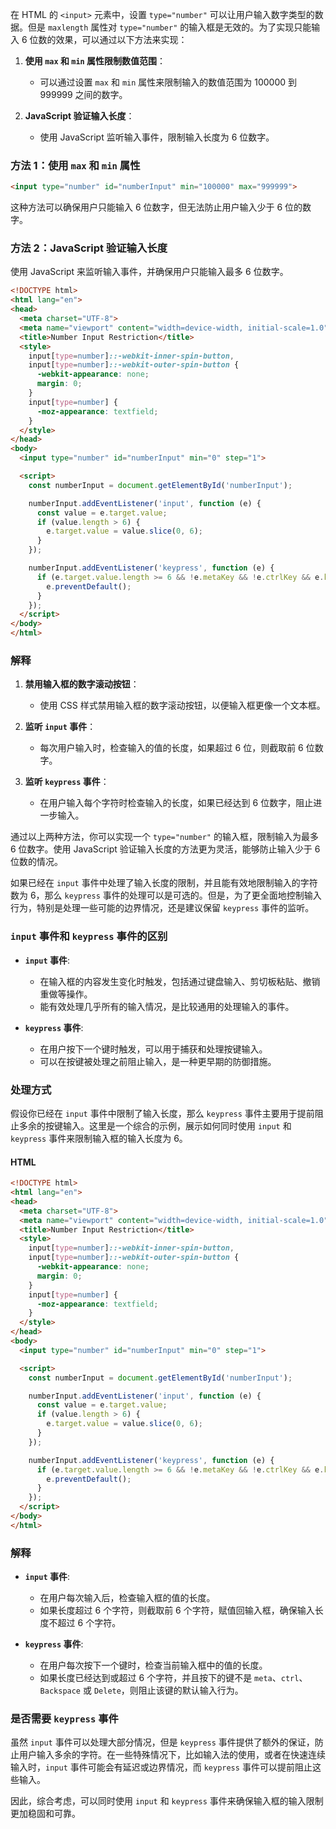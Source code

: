 在 HTML 的 `<input>` 元素中，设置 `type="number"` 可以让用户输入数字类型的数据。但是 `maxlength` 属性对 `type="number"` 的输入框是无效的。为了实现只能输入 6 位数的效果，可以通过以下方法来实现：

1. **使用 `max` 和 `min` 属性限制数值范围**：
   - 可以通过设置 `max` 和 `min` 属性来限制输入的数值范围为 100000 到 999999 之间的数字。

2. **JavaScript 验证输入长度**：
   - 使用 JavaScript 监听输入事件，限制输入长度为 6 位数字。

### 方法 1：使用 `max` 和 `min` 属性

```html
<input type="number" id="numberInput" min="100000" max="999999">
```

这种方法可以确保用户只能输入 6 位数字，但无法防止用户输入少于 6 位的数字。

### 方法 2：JavaScript 验证输入长度

使用 JavaScript 来监听输入事件，并确保用户只能输入最多 6 位数字。

```html
<!DOCTYPE html>
<html lang="en">
<head>
  <meta charset="UTF-8">
  <meta name="viewport" content="width=device-width, initial-scale=1.0">
  <title>Number Input Restriction</title>
  <style>
    input[type=number]::-webkit-inner-spin-button, 
    input[type=number]::-webkit-outer-spin-button { 
      -webkit-appearance: none; 
      margin: 0; 
    }
    input[type=number] {
      -moz-appearance: textfield;
    }
  </style>
</head>
<body>
  <input type="number" id="numberInput" min="0" step="1">

  <script>
    const numberInput = document.getElementById('numberInput');

    numberInput.addEventListener('input', function (e) {
      const value = e.target.value;
      if (value.length > 6) {
        e.target.value = value.slice(0, 6);
      }
    });

    numberInput.addEventListener('keypress', function (e) {
      if (e.target.value.length >= 6 && !e.metaKey && !e.ctrlKey && e.key !== 'Backspace' && e.key !== 'Delete') {
        e.preventDefault();
      }
    });
  </script>
</body>
</html>
```

### 解释

1. **禁用输入框的数字滚动按钮**：
   - 使用 CSS 样式禁用输入框的数字滚动按钮，以便输入框更像一个文本框。

2. **监听 `input` 事件**：
   - 每次用户输入时，检查输入的值的长度，如果超过 6 位，则截取前 6 位数字。

3. **监听 `keypress` 事件**：
   - 在用户输入每个字符时检查输入的长度，如果已经达到 6 位数字，阻止进一步输入。

通过以上两种方法，你可以实现一个 `type="number"` 的输入框，限制输入为最多 6 位数字。使用 JavaScript 验证输入长度的方法更为灵活，能够防止输入少于 6 位数的情况。

如果已经在 `input` 事件中处理了输入长度的限制，并且能有效地限制输入的字符数为 6，那么 `keypress` 事件的处理可以是可选的。但是，为了更全面地控制输入行为，特别是处理一些可能的边界情况，还是建议保留 `keypress` 事件的监听。

### `input` 事件和 `keypress` 事件的区别

- **`input` 事件**:
  - 在输入框的内容发生变化时触发，包括通过键盘输入、剪切板粘贴、撤销重做等操作。
  - 能有效处理几乎所有的输入情况，是比较通用的处理输入的事件。

- **`keypress` 事件**:
  - 在用户按下一个键时触发，可以用于捕获和处理按键输入。
  - 可以在按键被处理之前阻止输入，是一种更早期的防御措施。

### 处理方式

假设你已经在 `input` 事件中限制了输入长度，那么 `keypress` 事件主要用于提前阻止多余的按键输入。这里是一个综合的示例，展示如何同时使用 `input` 和 `keypress` 事件来限制输入框的输入长度为 6。

#### HTML

```html
<!DOCTYPE html>
<html lang="en">
<head>
  <meta charset="UTF-8">
  <meta name="viewport" content="width=device-width, initial-scale=1.0">
  <title>Number Input Restriction</title>
  <style>
    input[type=number]::-webkit-inner-spin-button, 
    input[type=number]::-webkit-outer-spin-button { 
      -webkit-appearance: none; 
      margin: 0; 
    }
    input[type=number] {
      -moz-appearance: textfield;
    }
  </style>
</head>
<body>
  <input type="number" id="numberInput" min="0" step="1">

  <script>
    const numberInput = document.getElementById('numberInput');

    numberInput.addEventListener('input', function (e) {
      const value = e.target.value;
      if (value.length > 6) {
        e.target.value = value.slice(0, 6);
      }
    });

    numberInput.addEventListener('keypress', function (e) {
      if (e.target.value.length >= 6 && !e.metaKey && !e.ctrlKey && e.key !== 'Backspace' && e.key !== 'Delete') {
        e.preventDefault();
      }
    });
  </script>
</body>
</html>
```

### 解释

- **`input` 事件**:
  - 在用户每次输入后，检查输入框的值的长度。
  - 如果长度超过 6 个字符，则截取前 6 个字符，赋值回输入框，确保输入长度不超过 6 个字符。

- **`keypress` 事件**:
  - 在用户每次按下一个键时，检查当前输入框中的值的长度。
  - 如果长度已经达到或超过 6 个字符，并且按下的键不是 `meta`、`ctrl`、`Backspace` 或 `Delete`，则阻止该键的默认输入行为。

### 是否需要 `keypress` 事件

虽然 `input` 事件可以处理大部分情况，但是 `keypress` 事件提供了额外的保证，防止用户输入多余的字符。在一些特殊情况下，比如输入法的使用，或者在快速连续输入时，`input` 事件可能会有延迟或边界情况，而 `keypress` 事件可以提前阻止这些输入。

因此，综合考虑，可以同时使用 `input` 和 `keypress` 事件来确保输入框的输入限制更加稳固和可靠。
